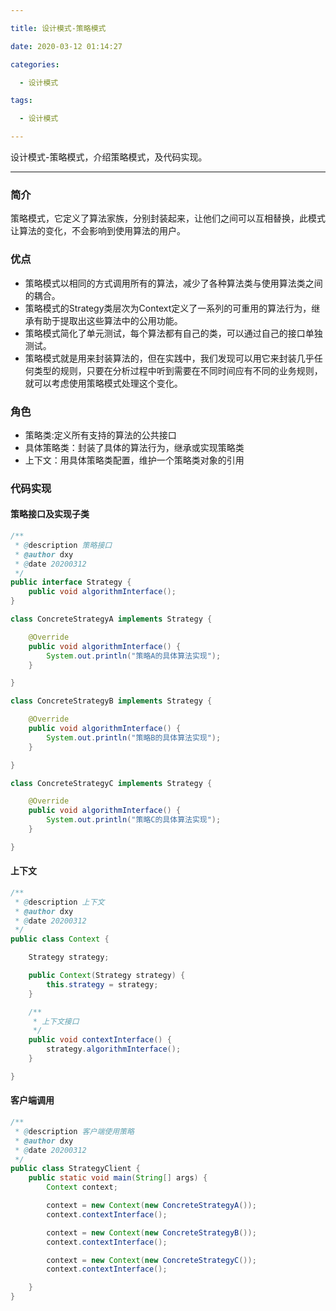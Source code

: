 ```yaml
---

title: 设计模式-策略模式

date: 2020-03-12 01:14:27

categories:

  - 设计模式

tags:

  - 设计模式

---
```


设计模式-策略模式，介绍策略模式，及代码实现。

<!-- more -->

------------

### 简介

策略模式，它定义了算法家族，分别封装起来，让他们之间可以互相替换，此模式让算法的变化，不会影响到使用算法的用户。

### 优点

- 策略模式以相同的方式调用所有的算法，减少了各种算法类与使用算法类之间的耦合。
- 策略模式的Strategy类层次为Context定义了一系列的可重用的算法行为，继承有助于提取出这些算法中的公用功能。
- 策略模式简化了单元测试，每个算法都有自己的类，可以通过自己的接口单独测试。
- 策略模式就是用来封装算法的，但在实践中，我们发现可以用它来封装几乎任何类型的规则，只要在分析过程中听到需要在不同时间应有不同的业务规则，就可以考虑使用策略模式处理这个变化。

### 角色

- 策略类:定义所有支持的算法的公共接口
- 具体策略类：封装了具体的算法行为，继承或实现策略类
- 上下文：用具体策略类配置，维护一个策略类对象的引用

### 代码实现

#### 策略接口及实现子类

```java
/**
 * @description 策略接口
 * @author dxy
 * @date 20200312
 */
public interface Strategy {
    public void algorithmInterface();
}

class ConcreteStrategyA implements Strategy {

    @Override
    public void algorithmInterface() {
        System.out.println("策略A的具体算法实现");
    }

}

class ConcreteStrategyB implements Strategy {

    @Override
    public void algorithmInterface() {
        System.out.println("策略B的具体算法实现");
    }

}

class ConcreteStrategyC implements Strategy {

    @Override
    public void algorithmInterface() {
        System.out.println("策略C的具体算法实现");
    }

}
```

#### 上下文

```java
/**
 * @description 上下文
 * @author dxy
 * @date 20200312
 */
public class Context {

    Strategy strategy;

    public Context(Strategy strategy) {
        this.strategy = strategy;
    }

    /**
     * 上下文接口
     */
    public void contextInterface() {
        strategy.algorithmInterface();
    }

}
```

#### 客户端调用

```java
/**
 * @description 客户端使用策略
 * @author dxy
 * @date 20200312
 */
public class StrategyClient {
    public static void main(String[] args) {
        Context context;

        context = new Context(new ConcreteStrategyA());
        context.contextInterface();

        context = new Context(new ConcreteStrategyB());
        context.contextInterface();

        context = new Context(new ConcreteStrategyC());
        context.contextInterface();

    }
}
```